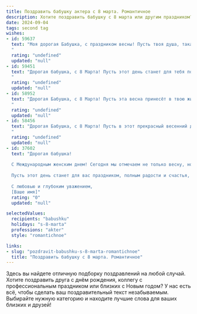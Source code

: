 ```yaml
---
title: Поздравить бабушку актера с 8 марта. Романтичное
description: Хотите поздравить бабушку с 8 марта или другим праздником? Наш ИИ создаст незабываемое поздравление, а вы обязательно выделитесь среди других.  
date: 2024-09-04
tags: second tag
wishes:
- id: 59637
  text: "Моя дорогая Бабушка, с праздником весны! Пусть твоя душа, такая же яркая и талантливая, как твоя игра на сцене, всегда сияет счастьем и любовью.
  "
  rating: "undefined"
  updated: "null"
- id: 59451
  text: "Дорогая бабушка, с 8 Марта! Пусть этот день станет для тебя поводом окунуться в мир прекрасного, как ты когда-то блистала на сцене! Твоя любовь и доброта — самая трогательная и яркая роль, которую ты играешь в нашей жизни. Желаю тебе радости, вдохновения и любви, которая освещает твою жизнь ярче всех софитов!
  "
  rating: "undefined"
  updated: "null"
- id: 58952
  text: "Дорогая Бабушка, с 8 Марта! Пусть эта весна принесёт в твою жизнь столько же тепла и света, сколько ты дарила нам на протяжении всей своей жизни. Твоя улыбка – самая красивая сцена, а твоя любовь – самый трогательный спектакль. Спасибо за то, что ты есть!
  "
  rating: "undefined"
  updated: "null"
- id: 58456
  text: "Дорогая Бабушка, с 8 Марта! Пусть в этот прекрасный весенний день Вас окружают цветы, улыбки и аплодисменты, как на лучших театральных премьерах. Пусть Ваши мечты, как яркие роли, исполняются легко и с блеском!
  "
  rating: "undefined"
  updated: "null"
- id: 37602
  text: "Дорогая бабушка!
  
  С Международным женским днем! Сегодня мы отмечаем не только весну, но и ваше безмерное тепло и заботу, которые вдохновляют всех нас. Как настоящий актер на сцене жизни, вы играете свою роль с грацией и мудростью, окружая нас светом и любовью.
  
  Пусть этот день станет для вас праздником, полным радости и счастья, как в лучших спектаклях. Вы — наш главный герой, и мы бесконечно благодарны за каждый миг, проведенный с вами. Желаю вам здоровья, исполненных мечт, и чтоб каждый день дарил вам вдохновение и улыбки.
  
  С любовью и глубоким уважением,
  [Ваше имя]"
  rating: "0"
  updated: "null"

selectedValues:
  recipients: "babushku"
  holidays: "s-8-marta"
  professions: "akter"
  style: "romantichnoe"

links:
- slug: "pozdravit-babushku-s-8-marta-romantichnoe"
  title: "Поздравить бабушку с 8 марта. Романтичное"
---
```


Здесь вы найдете отличную подборку поздравлений на любой случай. 
Хотите поздравить друга с днём рождения, коллегу с профессиональным праздником или близких с Новым годом? У нас есть всё, чтобы сделать ваш поздравительный текст незабываемым. Выбирайте нужную категорию и находите лучшие слова для ваших близких и друзей!
